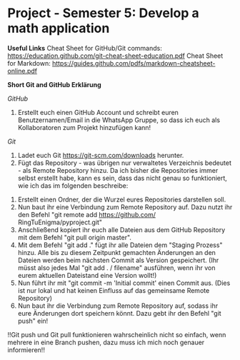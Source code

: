 # Project - Semester 5: Develop a math application

**Useful Links**
Cheat Sheet for GitHub/Git commands: https://education.github.com/git-cheat-sheet-education.pdf
Cheat Sheet for Markdown: https://guides.github.com/pdfs/markdown-cheatsheet-online.pdf

**Short Git and GitHub Erklärung**

*GitHub*
1. Erstellt euch einen GitHub Account und schreibt euren Benutzernamen/Email in die WhatsApp Gruppe, so dass ich euch als Kollaboratoren zum Projekt hinzufügen kann!


*Git* 
1. Ladet euch Git https://git-scm.com/downloads herunter.
2. Fügt das Repository - was übrigen nur verwaltetes Verzeichnis bedeutet - als Remote Repository hinzu.
Da ich bisher die Repositories immer selbst erstellt habe, kann es sein, dass das nicht genau so funktioniert, wie ich das im folgenden beschreibe:
  1) Erstellt einen Ordner, der die Wurzel eures Repositories darstellen soll.
  2) Nun baut ihr eine Verbindung zum Remote Repository auf. Dazu nutzt ihr den Befehl "git remote add https://github.com/   RingTuEnigma/pyproject.git"
  3) Anschließend kopiert ihr euch alle Dateien aus dem GitHub Repository mit dem Befehl "git pull origin master".
  3) Mit dem Befehl "git add ." fügt ihr alle Dateien dem "Staging Prozess" hinzu. Alle bis zu diesem Zeitpunkt gemachten    Änderungen an den Dateien werden beim nächsten Commit als Version gespeichert. (Ihr müsst also jedes Mal "git add . /   filename" ausführen, wenn ihr von eurem aktuellen Dateistand eine Version wollt!)
  4) Nun führt ihr mit "git commit -m 'Initial commit' einen Commit aus. (Dies ist nur lokal und hat keinen Einfluss auf     das gemeinsame Remote Repository)
  5) Nun baut ihr die Verbindung zum Remote Repository auf, sodass ihr eure Änderungen dort speichern könnt. Dazu gebt       ihr den Befehl "git push" ein!
  
  !!Git push und Git pull funktionieren wahrscheinlich nicht so einfach, wenn mehrere in eine Branch pushen, dazu muss ich mich noch genauer informieren!!

